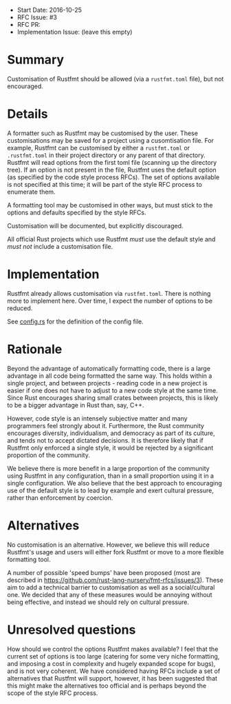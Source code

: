 - Start Date: 2016-10-25
- RFC Issue: #3
- RFC PR: 
- Implementation Issue: (leave this empty)

# Summary
[summary]: #summary

Customisation of Rustfmt should be allowed (via a `rustfmt.toml` file), but not
encouraged.


# Details
[details]: #details

A formatter such as Rustfmt may be customised by the user. These customisations
may be saved for a project using a cusomtisation file. For example, Rustfmt can
be customised by either a `rustfmt.toml` or `.rustfmt.toml` in their project
directory or any parent of that directory. Rustfmt will read options from the
first toml file (scanning up the directory tree). If an option is not present in
the file, Rustfmt uses the default option (as specified by the code style
process RFCs). The set of options available is not specified at this time; it
will be part of the style RFC process to enumerate them.

A formatting tool may be customised in other ways, but must stick to the options
and defaults specified by the style RFCs.

Customisation will be documented, but explicitly discouraged.

All official Rust projects which use Rustfmt *must* use the default style and
*must not* include a customisation file.

# Implementation
[implementation]: #implementation

Rustfmt already allows customisation via `rustfmt.toml`. There is nothing more
to implement here. Over time, I expect the number of options to be reduced.

See [config.rs](https://github.com/rust-lang-nursery/rustfmt/blob/master/src/config.rs)
for the definition of the config file.

# Rationale
[rationale]: #rationale

Beyond the advantage of automatically formatting code, there is a large
advantage in all code being formatted the same way. This holds within a single
project, and between projects - reading code in a new project is easier if one
does not have to adjust to a new code style at the same time. Since Rust
encourages sharing small crates between projects, this is likely to be a bigger
advantage in Rust than, say, C++.

However, code style is an intensely subjective matter and many programmers feel
strongly about it. Furthermore, the Rust community encourages diversity,
individualism, and democracy as part of its culture, and tends not to accept
dictated decisions. It is therefore likely that if Rustfmt only enforced a
single style, it would be rejected by a significant proportion of the community.

We believe there is more benefit in a large proportion of the community using
Rustfmt in any configuration, than in a small proportion using it in a single
configuration. We also believe that the best approach to encouraging use of the
default style is to lead by example and exert cultural pressure, rather than
enforcement by coercion.

# Alternatives
[alternatives]: #alternatives

No customisation is an alternative. However, we believe this will reduce
Rustfmt's usage and users will either fork Rustfmt or move to a more flexible
formatting tool.

A number of possible 'speed bumps' have been proposed (most are described in
https://github.com/rust-lang-nursery/fmt-rfcs/issues/3). These aim to add a
technical barrier to customisation as well as a social/cultural one. We decided
that any of these measures would be annoying without being effective, and instead
we should rely on cultural pressure.

# Unresolved questions
[unresolved]: #unresolved-questions

How should we control the options Rustfmt makes available? I feel that the
current set of options is too large (catering for some very niche formatting,
and imposing a cost in complexity and hugely expanded scope for bugs), and is
not very coherent. We have considered having RFCs include a set of alternatives
that Rustfmt will support, however, it has been suggested that this might make
the alternatives too official and is perhaps beyond the scope of the style RFC
process.
